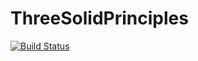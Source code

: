 # ThreeSolidPrinciples
[![Build Status](https://travis-ci.com/CS3398-Ganymede-Giants/ThreeSolidPrinciples.svg?branch=robert)](https://travis-ci.com/CS3398-Ganymede-Giants/ThreeSolidPrinciples)
